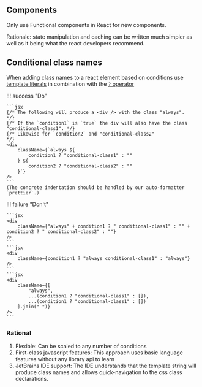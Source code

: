 ## Components

Only use Functional components in React for new components.

Rationale: state manipulation and caching can be written much simpler as well as it being what the react developers recommend.

## Conditional class names
When adding class names to a react element based on conditions
use [template literals](https://developer.mozilla.org/en-US/docs/Web/JavaScript/Reference/Template_literals)
in combination with the [`?` operator](https://developer.mozilla.org/en-US/docs/Web/JavaScript/Reference/Operators/Conditional_operator)

!!! success "Do"

    ```jsx
    {/* The following will produce a <div /> with the class "always".                        */}
    {/* If the `condition1` is `true` the div will also have the class "conditional-class1". */}
    {/* Likewise for `condition2` and "conditional-class2"                                   */}
    <div
        className={`always ${
            condition1 ? "conditional-class1" : ""
        } ${
            condition2 ? "conditional-class2" : ""
        }`}
    />
    ```
    (The concrete indentation should be handled by our auto-formatter `prettier`.)

!!! failure "Don't"

    ```jsx
    <div
        className={"always" + condition1 ? " conditional-class1" : "" + condition2 ? " conditional-class2" : ""}
    />
    ```
    ```jsx
    <div
        className={condition1 ? "always conditional-class1" : "always"}
    />
    ```
    ```jsx
    <div
        className={[
            "always",
            ...(condition1 ? "conditional-class1" : []),
            ...(condition1 ? "conditional-class1" : [])
        ].join(" ")}
    />
    ```

### Rational
1. Flexible: Can be scaled to any number of conditions
2. First-class javascript features: This approach uses basic language features without any library api to learn
3. JetBrains IDE support: The IDE understands that the template string will produce class names
    and allows quick-navigation to the css class declarations.

